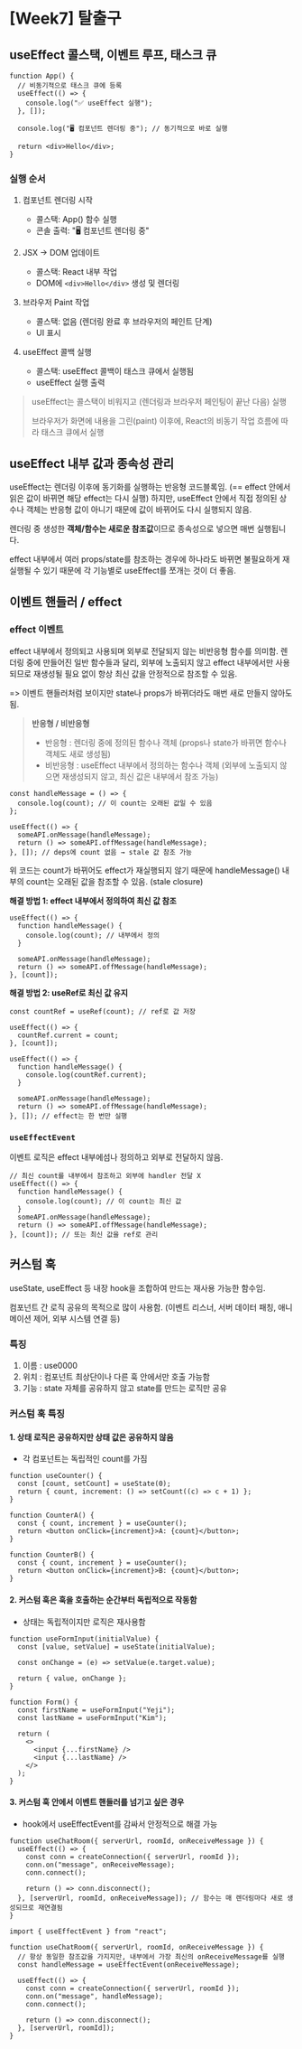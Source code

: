 # [Week7] 탈출구

## useEffect 콜스택, 이벤트 루프, 태스크 큐

```tsx
function App() {
  // 비동기적으로 태스크 큐에 등록
  useEffect(() => {
    console.log("✅ useEffect 실행");
  }, []);

  console.log("🖥 컴포넌트 렌더링 중"); // 동기적으로 바로 실행

  return <div>Hello</div>;
}
```

### 실행 순서

1. 컴포넌트 렌더링 시작

   - 콜스택: App() 함수 실행
   - 콘솔 출력: "🖥 컴포넌트 렌더링 중"

2. JSX -> DOM 업데이트

   - 콜스택: React 내부 작업
   - DOM에 `<div>Hello</div>` 생성 및 렌더링

3. 브라우저 Paint 작업

   - 콜스택: 없음 (렌더링 완료 후 브라우저의 페인트 단계)
   - UI 표시

4. useEffect 콜백 실행
   - 콜스택: useEffect 콜백이 태스크 큐에서 실행됨
   - useEffect 실행 출력

> useEffect는 콜스택이 비워지고 (렌더링과 브라우저 페인팅이 끝난 다음) 실행
>
> 브라우저가 화면에 내용을 그린(paint) 이후에, React의 비동기 작업 흐름에 따라 태스크 큐에서 실행

## useEffect 내부 값과 종속성 관리

useEffect는 렌더링 이후에 동기화를 실행하는 반응형 코드블록임. (== effect 안에서 읽은 값이 바뀌면 해당 effect는 다시 실행)
하지만, useEffect 안에서 직접 정의된 상수나 객체는 반응형 값이 아니기 때문에 값이 바뀌어도 다시 실행되지 않음.

렌더링 중 생성한 **객체/함수는 새로운 참조값**이므로 종속성으로 넣으면 매번 실행됩니다.

effect 내부에서 여러 props/state를 참조하는 경우에 하나라도 바뀌면 불필요하게 재실행될 수 있기 때문에 각 기능별로 useEffect를 쪼개는 것이 더 좋음.

## 이벤트 핸들러 / effect

### effect 이벤트

effect 내부에서 정의되고 사용되며 외부로 전달되지 않는 비반응형 함수를 의미함.
렌더링 중에 만들어진 일반 함수들과 달리, 외부에 노출되지 않고 effect 내부에서만 사용되므로 재생성될 필요 없이 항상 최신 값을 안정적으로 참조할 수 있음.

=> 이벤트 핸들러처럼 보이지만 state나 props가 바뀌더라도 매번 새로 만들지 않아도 됨.

> **반응형 / 비반응형**
>
> - 반응형 : 렌더링 중에 정의된 함수나 객체 (props나 state가 바뀌면 함수나 객체도 새로 생성됨)
> - 비반응형 : useEffect 내부에서 정의하는 함수나 객체 (외부에 노출되지 않으면 재생성되지 않고, 최신 값은 내부에서 참조 가능)

```tsx
const handleMessage = () => {
  console.log(count); // 이 count는 오래된 값일 수 있음
};

useEffect(() => {
  someAPI.onMessage(handleMessage);
  return () => someAPI.offMessage(handleMessage);
}, []); // deps에 count 없음 → stale 값 참조 가능
```

위 코드는 count가 바뀌어도 effect가 재실행되지 않기 때문에 handleMessage() 내부의 count는 오래된 값을 참조할 수 있음. (stale closure)

**해결 방법 1: effect 내부에서 정의하여 최신 값 참조**

```tsx
useEffect(() => {
  function handleMessage() {
    console.log(count); // 내부에서 정의
  }

  someAPI.onMessage(handleMessage);
  return () => someAPI.offMessage(handleMessage);
}, [count]);
```

**해결 방법 2: useRef로 최신 값 유지**

```tsx
const countRef = useRef(count); // ref로 값 저장

useEffect(() => {
  countRef.current = count;
}, [count]);

useEffect(() => {
  function handleMessage() {
    console.log(countRef.current);
  }

  someAPI.onMessage(handleMessage);
  return () => someAPI.offMessage(handleMessage);
}, []); // effect는 한 번만 실행
```

### `useEffectEvent`

이벤트 로직은 effect 내부에섬나 정의하고 외부로 전달하지 않음.

```tsx
// 최신 count를 내부에서 참조하고 외부에 handler 전달 X
useEffect(() => {
  function handleMessage() {
    console.log(count); // 이 count는 최신 값
  }
  someAPI.onMessage(handleMessage);
  return () => someAPI.offMessage(handleMessage);
}, [count]); // 또는 최신 값을 ref로 관리
```

## 커스텀 훅

useState, useEffect 등 내장 hook을 조합하여 만드는 재사용 가능한 함수임.

컴포넌트 간 로직 공유의 목적으로 많이 사용함. (이벤트 리스너, 서버 데이터 패칭, 애니메이션 제어, 외부 시스템 연결 등)

### 특징

1. 이름 : use0000
2. 위치 : 컴포넌트 최상단이나 다른 훅 안에서만 호출 가능함
3. 기능 : state 자체를 공유하지 않고 state를 만드는 로직만 공유

### 커스텀 훅 특징

#### 1. 상태 로직은 공유하지만 상태 값은 공유하지 않음

- 각 컴포넌트는 독립적인 count를 가짐

```tsx
function useCounter() {
  const [count, setCount] = useState(0);
  return { count, increment: () => setCount((c) => c + 1) };
}

function CounterA() {
  const { count, increment } = useCounter();
  return <button onClick={increment}>A: {count}</button>;
}

function CounterB() {
  const { count, increment } = useCounter();
  return <button onClick={increment}>B: {count}</button>;
}
```

#### 2. 커스텀 훅은 훅을 호출하는 순간부터 독립적으로 작동함

- 상태는 독립적이지만 로직은 재사용함

```tsx
function useFormInput(initialValue) {
  const [value, setValue] = useState(initialValue);

  const onChange = (e) => setValue(e.target.value);

  return { value, onChange };
}
```

```tsx
function Form() {
  const firstName = useFormInput("Yeji");
  const lastName = useFormInput("Kim");

  return (
    <>
      <input {...firstName} />
      <input {...lastName} />
    </>
  );
}
```

#### 3. 커스텀 훅 안에서 이벤트 핸들러를 넘기고 싶은 경우

- hook에서 useEffectEvent를 감싸서 안정적으로 해결 가능

```tsx
function useChatRoom({ serverUrl, roomId, onReceiveMessage }) {
  useEffect(() => {
    const conn = createConnection({ serverUrl, roomId });
    conn.on("message", onReceiveMessage);
    conn.connect();

    return () => conn.disconnect();
  }, [serverUrl, roomId, onReceiveMessage]); // 함수는 매 렌더링마다 새로 생성되므로 재연결됨
}
```

```tsx
import { useEffectEvent } from "react";

function useChatRoom({ serverUrl, roomId, onReceiveMessage }) {
  // 항상 동일한 참조값을 가지지만, 내부에서 가장 최신의 onReceiveMessage를 실행
  const handleMessage = useEffectEvent(onReceiveMessage);

  useEffect(() => {
    const conn = createConnection({ serverUrl, roomId });
    conn.on("message", handleMessage);
    conn.connect();

    return () => conn.disconnect();
  }, [serverUrl, roomId]);
}
```
